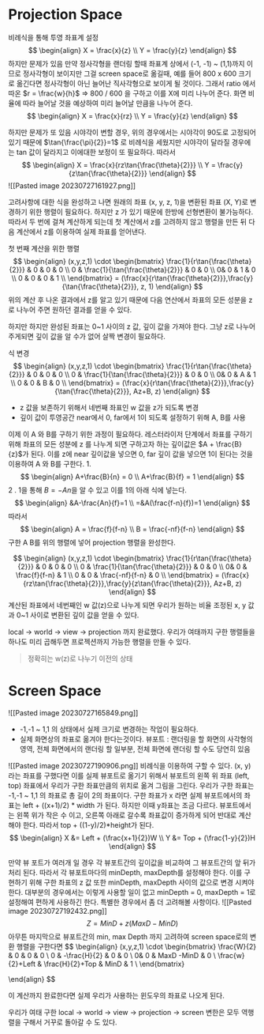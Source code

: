 # Projection Space
비례식을 통해 투영 좌표계 설정
$$
\begin{align}
X = \frac{x}{z} \\
Y = \frac{y}{z}
\end{align}
$$
하지만 문제가 있음
만약 정사각형을 랜더링 할때 좌표계 상에서 (-1, -1) ~ (1,1)까지 이므로 정사각형이 보이지만 그걸 screen space로 옮길때,  예를 들어 800 x 600 크기로 옮긴다면 정사각형이 아닌 늘어난 직사각형으로 보이게 될 것이다.
그래서 ratio 에서 따온 $r = \frac{w}{h}$ => 800 / 600 을 구하고 이를 X에 미리 나누어 준다.
화면 비율에 따라 늘어날 것을 예상하여 미리 늘어날 만큼을 나누어 준다.
$$
\begin{align}
X = \frac{x}{rz} \\
Y = \frac{y}{z}
\end{align}
$$

하지만 문제가 또 있음
시야각이 변할 경우, 위의 경우에서는 시야각이 90도로 고정되어 있기 때문에 $\tan{\frac{\pi}{2}}=1$ 로 비례식을 세웠지만
시야각이 달라질 경우에는 tan 값이 달라지고 이에대한 보정이 또 필요하다.
따라서
$$
\begin{align}
X = \frac{x}{rz\tan{\frac{\theta}{2}}} \\
Y = \frac{y}{z\tan{\frac{\theta}{2}}}
\end{align}
$$
![[Pasted image 20230727161927.png]]

고려사항에 대한 식을 완성하고 나면 원래의 좌표 (x, y, z, 1)을 변환된 좌표 (X, Y)로 변경하기 위한 행렬이 필요하다.
하지만 z 가 있기 때문에 한방에 선형변환이 불가능하다.
따라서 두 번에 걸쳐 계산하게 되는데 첫 계산에서 z를 고려하지 않고 행렬을 만든 뒤 다음 계산에서 z를 이용하여 실제 좌표를 얻어낸다.

첫 번째 계산을 위한 행렬
$$
\begin{align}
(x,y,z,1) \cdot
\begin{bmatrix}
\frac{1}{r\tan{\frac{\theta}{2}}} & 0 & 0 & 0 \\
0 & \frac{1}{\tan{\frac{\theta}{2}}} & 0 & 0 \\
0& 0 & 1 & 0 \\
0 & 0 & 0 & 1 \\
\end{bmatrix}
= (\frac{x}{r\tan{\frac{\theta}{2}}},\frac{y}{\tan{\frac{\theta}{2}}}, z, 1)
\end{align}
$$
위의 계산 후 나온 결과에서 z를 알고 있기 때문에 다음 연산에서 좌표의 모든 성분을 z 로 나누어 주면 원하던 결과를 얻을 수 있다.

하지만 하지만 완성된 좌표는 0~1 사이의 z 값, 깊이 값을 가져야 한다.
그냥 z로 나누어 주게되면 깊이 값을 알 수가 없어 살짝 변경이 필요하다.


식 변경
$$
\begin{align}
(x,y,z,1) \cdot
\begin{bmatrix}
\frac{1}{r\tan{\frac{\theta}{2}}} & 0 & 0 & 0 \\
0 & \frac{1}{\tan{\frac{\theta}{2}}} & 0 & 0 \\
0& 0 & A & 1 \\
0 & 0 & B & 0 \\
\end{bmatrix}
= (\frac{x}{r\tan{\frac{\theta}{2}}},\frac{y}{\tan{\frac{\theta}{2}}}, Az+B, z)
\end{align}
$$
- z 값을 보존하기 위해서 네번째 좌표인 w 값을 z가 되도록 변경
- 깊이 값이 투영공간 near에서 0, far에서 1이 되도록 설정하기 위해 A, B를 사용

이제 이 A 와 B를 구하기 위한 과정이 필요하다.
레스터라이저 단계에서 좌표를 구하기 위해 좌표의 모든 성분에 z 를 나누게 되면 구하고자 하는 깊이값은 $A + \frac{B}{z}$가 된다.
이를 z에 near 깊이값을 넣으면 0, far 깊이 값을 넣으면 1이 된다는 것을 이용하여 A  와 B를 구한다.
1.
$$
\begin{align}
A+\frac{B}{n} = 0 \\
A+\frac{B}{f} = 1
\end{align}
$$
2 . 1을 통해 $B=-An$을 알 수 있고 이를 1의 아래 식에 넣는다.
$$
\begin{align}
&A-\frac{An}{f}=1 \\
=&A(\frac{f-n}{f})=1
\end{align}
$$
따라서 
$$
\begin{align}
A = \frac{f}{f-n} \\
B = \frac{-nf}{f-n}
\end{align}
$$
구한 A B를 위의 행렬에 넣어 projection 행렬을 완성한다.

$$
\begin{align}
(x,y,z,1) \cdot
\begin{bmatrix}
\frac{1}{r\tan{\frac{\theta}{2}}} & 0 & 0 & 0 \\
0 & \frac{1}{\tan{\frac{\theta}{2}}} & 0 & 0 \\
0& 0 & \frac{f}{f-n} & 1 \\
0 & 0 & \frac{-nf}{f-n} & 0 \\
\end{bmatrix}
= (\frac{x}{rz\tan{\frac{\theta}{2}}},\frac{y}{z\tan{\frac{\theta}{2}}}, Az+B, z)
\end{align}
$$
계산된 좌표에서 네번째인 w 값(z)으로 나누게 되면 우리가 원하는 비율 조정된 x, y 값과 0~1 사이로 변환된 깊이 값을 얻을 수 있다. 



local -> world -> view -> projection 까지 완료했다.
우리가 여태까지 구한 행렬들을 하나도 미리 곱해두면 프로젝션까지 가능한 행렬을 만들 수 있다.
> 정확히는 w(z)로 나누기 이전의 상태

# Screen Space

![[Pasted image 20230727165849.png]]

- -1,-1 ~ 1,1 의 상태에서 실제 크기로 변경하는 작업이 필요하다.
- 실제 화면상의 좌표로 옮겨야 한다는것이다.
뷰포트 : 랜더링을 할 화면의 사각형의 영역, 전체 화면에서의 랜더링 할 일부분, 전체 화면에 랜더링 할 수도 당연히 있음

![[Pasted image 20230727190906.png]]
비례식을 이용하여 구할 수 있다.
(x, y) 라는 좌표를 구했다면 이를 실제 뷰포트로 옮기기 위해서 
뷰포트의 왼쪽 위 좌표 (left, top) 좌표에서 우리가 구한 좌표만큼의 위치로 옮겨 그림을 그린다.
우리가 구한 좌표는 -1,-1 ~ 1,1 의 좌표로 총 길이 2의 좌표이다.
구한 좌표가  x 라면 실제 뷰포트에서의 좌표는 left + ((x+1)/2) \* width 가 된다.
하지만 이때 y좌표는 조금 다르다. 뷰포트에서는 왼쪽 위가 작은 수 이고, 오른쪽 아래로 갈수록 좌표값이 증가하게 되어 반대로 계산해야 한다.
따라서 top + ((1-y)/2)\*height가 된다.
$$
\begin{align}
X &= Left + (\frac{x+1}{2})W \\
Y &= Top + (\frac{1-y}{2})H
\end{align}
$$

만약 뷰 포트가 여러개 일 경우 각 뷰포트간의 깊이값을 비교하여 그 뷰포트간의 앞 뒤가 처리 된다.
따라서 각 뷰포트마다의 minDepth, maxDepth를 설정해야 한다.
이를 구현하기 위해 구한 좌표의 z 값 또한 minDepth, maxDepth 사이의 값으로 변경 시켜야 한다.
대부분의 경우에서는 이렇게 사용할 일이 없고 minDepth = 0, maxDepth = 1로 설정해여 편하게 사용하긴 한다. 특별한 경우에서 좀 더 고려해볼 사항이다.
![[Pasted image 20230727192432.png]]
$$
Z = MinD + z(MaxD-MinD)
$$
아무튼 마지막으로 뷰포트간의 min, max Depth 까지 고려하여 screen space로의 변환 행렬을 구한다면
$$
\begin{align}
(x,y,z,1) \cdot
\begin{bmatrix}
\frac{W}{2} & 0 & 0 & 0 \\
0 & -\frac{H}{2} & 0 & 0 \\
0& 0 & MaxD -MinD & 0 \\
\frac{w}{2}+Left & \frac{H}{2}+Top & MinD & 1 \\
\end{bmatrix}

\end{align}
$$

이 계산까지 완료한다면 실제 우리가 사용하는 윈도우의 좌표로 나오게 된다.



우리가 여태 구한 
local -> world -> view -> projection -> screen 변한은 모두 역행렬을 구해서 거꾸로 돌아갈 수 도 있다.
